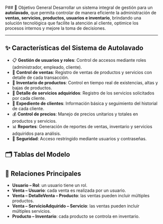 P## 🎯 Objetivo General
Desarrollar un sistema integral de gestión para un **autolavado**, que permita controlar de manera eficiente la administración de **ventas, servicios, productos, usuarios e inventario**, brindando una solución tecnológica que facilite la atención al cliente, optimice los procesos internos y mejore la toma de decisiones.

---

## ✨ Características del Sistema de Autolavado
- 📋 **Gestión de usuarios y roles**: Control de accesos mediante roles (administrador, empleado, cliente).  
- 🛒 **Control de ventas**: Registro de ventas de productos y servicios con detalle de cada transacción.  
- 🧴 **Inventario de productos**: Control en tiempo real de existencias, altas y bajas de productos.  
- 🧾 **Detalle de servicios adquiridos**: Registro de los servicios solicitados por cada cliente.  
- 📂 **Expediente de clientes**: Información básica y seguimiento del historial de cada cliente.  
- 💰 **Control de precios**: Manejo de precios unitarios y totales en productos y servicios.  
- 📊 **Reportes**: Generación de reportes de ventas, inventario y servicios adquiridos para análisis.  
- 🔐 **Seguridad**: Acceso restringido mediante usuarios y contraseñas.  

## 🗂 Tablas del Modelo

## 🔗 Relaciones Principales
- **Usuario – Rol**: un usuario tiene un rol.  
- **Venta – Usuario**: cada venta es realizada por un usuario.  
- **Venta – DetalleVenta – Producto**: las ventas pueden incluir múltiples productos.  
- **Venta – ServicioAdquirido – Servicio**: las ventas pueden incluir múltiples servicios.  
- **Producto – Inventario**: cada producto se controla en inventario.  
